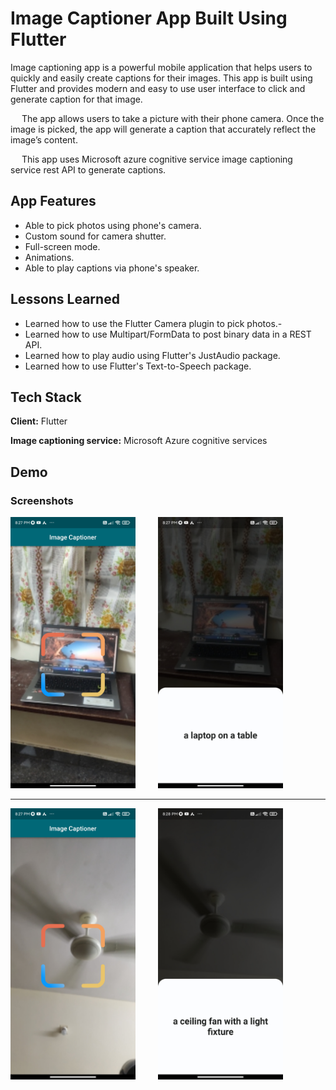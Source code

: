
# Image Captioner App Built Using Flutter
Image captioning app is a powerful mobile application that helps users to quickly and easily create captions for their images. This app is built using Flutter and provides modern and easy to use user interface to click and generate caption for that image.

&emsp; The app allows users to take a picture with their phone camera. Once the image is picked, the app will generate a caption that accurately reflect the image’s content. 
 
&emsp; This app uses Microsoft azure cognitive service image captioning service rest API to generate captions.


## App Features

- Able to pick photos using phone's camera.
- Custom sound for camera shutter.
- Full-screen mode.
- Animations.
- Able to play captions via phone's speaker.

## Lessons Learned

- Learned how to use the Flutter Camera plugin to pick photos.-
- Learned how to use Multipart/FormData to post binary data in a REST API.
- Learned how to play audio using Flutter's JustAudio package.
- Learned how to use Flutter's Text-to-Speech package.


## Tech Stack

**Client:** Flutter

**Image captioning service:**  Microsoft Azure cognitive services 




## Demo

### Screenshots
<span>
  <img src = "./screenshots/laptop-capture-screen.jpg" width = "200px"/>  
    &ensp; &ensp;
</span>

<span>
  <img src = "./screenshots/laptop-description-screen.jpg" width = "200px"/>
     &ensp; &ensp;
 </span>


-----

<span>
  <img src = "./screenshots/fan-capture-screen.jpg" width = "200px"/>
     &ensp; &ensp;
 </span>

<span>
  <img src = "./screenshots/fan-description-screen.jpg" width = "200px"/>
     &ensp; &ensp;
 </span>




 


